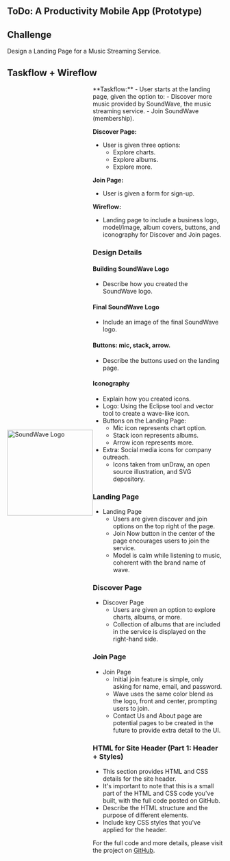 ## ToDo: A Productivity Mobile App (Prototype)

## Challenge
Design a Landing Page for a Music Streaming Service.

## Taskflow + Wireflow

<div style="display: flex; align-items: center;">
   <img src="portfolio/taskflow1.jpg" alt="SoundWave Logo" width="200" height="auto">
  <div>
**Taskflow:**
- User starts at the landing page, given the option to:
  - Discover more music provided by SoundWave, the music streaming service.
  - Join SoundWave (membership).
  
**Discover Page:**
- User is given three options:
  - Explore charts.
  - Explore albums.
  - Explore more.
  
**Join Page:**
- User is given a form for sign-up.

**Wireflow:**
- Landing page to include a business logo, model/image, album covers, buttons, and iconography for Discover and Join pages.

### Design Details

#### Building SoundWave Logo
- Describe how you created the SoundWave logo.

#### Final SoundWave Logo
- Include an image of the final SoundWave logo.

#### Buttons: mic, stack, arrow.
- Describe the buttons used on the landing page.

#### Iconography
- Explain how you created icons.
- Logo: Using the Eclipse tool and vector tool to create a wave-like icon.
- Buttons on the Landing Page:
  - Mic icon represents chart option.
  - Stack icon represents albums.
  - Arrow icon represents more.
- Extra: Social media icons for company outreach.
  - Icons taken from unDraw, an open source illustration, and SVG depository.

### Landing Page

- Landing Page
  - Users are given discover and join options on the top right of the page.
  - Join Now button in the center of the page encourages users to join the service.
  - Model is calm while listening to music, coherent with the brand name of wave.

### Discover Page

- Discover Page
  - Users are given an option to explore charts, albums, or more.
  - Collection of albums that are included in the service is displayed on the right-hand side.

### Join Page

- Join Page
  - Initial join feature is simple, only asking for name, email, and password.
  - Wave uses the same color blend as the logo, front and center, prompting users to join.
  - Contact Us and About page are potential pages to be created in the future to provide extra detail to the UI.

### HTML for Site Header (Part 1: Header + Styles)
- This section provides HTML and CSS details for the site header.
- It's important to note that this is a small part of the HTML and CSS code you've built, with the full code posted on GitHub.
- Describe the HTML structure and the purpose of different elements.
- Include key CSS styles that you've applied for the header.

For the full code and more details, please visit the project on [GitHub](URL-to-GitHub-project).
